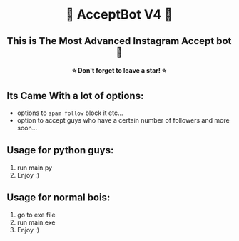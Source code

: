<h1 align="center">🤖 AcceptBot V4 🤖</h1>
<h2 align="center">This is The Most Advanced Instagram Accept bot 🤖</h2>
<h4 align="center">⭐ Don't forget to leave a star! ⭐</h4>


## Its Came With a lot of options:
* options to `spam follow` block it etc...
* option to accept guys who have a certain number of followers and more soon...


## Usage for python guys:
1. run main.py
2. Enjoy :)

## Usage for normal bois:
1. go to exe file
2. run main.exe
3. Enjoy :)


